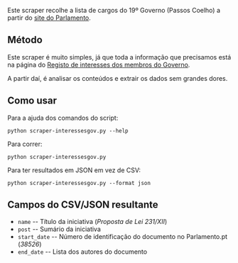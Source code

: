 
Este scraper recolhe a lista de cargos do 19º Governo (Passos Coelho) a partir do [site do Parlamento](http://www.parlamento.pt).

Método
------

Este scraper é muito simples, já que toda a informação que precisamos está na página do [Registo de interesses dos membros do Governo](http://www.parlamento.pt/RegistoInteresses/Paginas/RegistoInteressesMembros_XIX_Governo.aspx).

A partir daí, é analisar os conteúdos e extrair os dados sem grandes dores.

Como usar
---------

Para a ajuda dos comandos do script:

    python scraper-interessesgov.py --help

Para correr:

    python scraper-interessesgov.py

Para ter resultados em JSON em vez de CSV:

    python scraper-interessesgov.py --format json


Campos do CSV/JSON resultante
-------------------------

  * `name` -- Título da iniciativa (_Proposta de Lei 231/XII_)
  * `post` -- Sumário da iniciativa 
  * `start_date` -- Número de identificação do documento no Parlamento.pt (_38526_)
  * `end_date` -- Lista dos autores do documento


